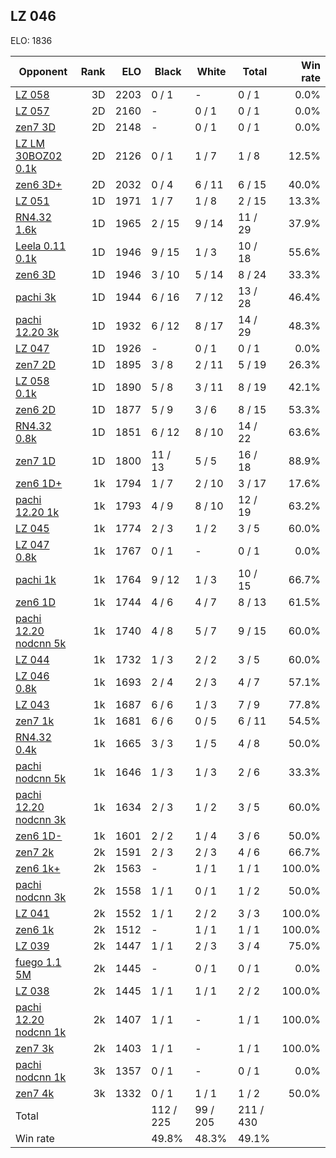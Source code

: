 ## LZ 046 ##

ELO: 1836

Opponent | Rank | ELO | Black | White | Total | Win rate
---------|-----:|----:|-------|-------|-------|-------:
[LZ 058](LZ%20058.md) | 3D | 2203 | 0 / 1 | - | 0 / 1 | 0.0%
[LZ 057](LZ%20057.md) | 2D | 2160 | - | 0 / 1 | 0 / 1 | 0.0%
[zen7 3D](zen7%203D.md) | 2D | 2148 | - | 0 / 1 | 0 / 1 | 0.0%
[LZ LM 30BOZ02 0.1k](LZ%20LM%2030BOZ02%200.1k.md) | 2D | 2126 | 0 / 1 | 1 / 7 | 1 / 8 | 12.5%
[zen6 3D+](zen6%203D+.md) | 2D | 2032 | 0 / 4 | 6 / 11 | 6 / 15 | 40.0%
[LZ 051](LZ%20051.md) | 1D | 1971 | 1 / 7 | 1 / 8 | 2 / 15 | 13.3%
[RN4.32 1.6k](RN4.32%201.6k.md) | 1D | 1965 | 2 / 15 | 9 / 14 | 11 / 29 | 37.9%
[Leela 0.11 0.1k](Leela%200.11%200.1k.md) | 1D | 1946 | 9 / 15 | 1 / 3 | 10 / 18 | 55.6%
[zen6 3D](zen6%203D.md) | 1D | 1946 | 3 / 10 | 5 / 14 | 8 / 24 | 33.3%
[pachi 3k](pachi%203k.md) | 1D | 1944 | 6 / 16 | 7 / 12 | 13 / 28 | 46.4%
[pachi 12.20 3k](pachi%2012.20%203k.md) | 1D | 1932 | 6 / 12 | 8 / 17 | 14 / 29 | 48.3%
[LZ 047](LZ%20047.md) | 1D | 1926 | - | 0 / 1 | 0 / 1 | 0.0%
[zen7 2D](zen7%202D.md) | 1D | 1895 | 3 / 8 | 2 / 11 | 5 / 19 | 26.3%
[LZ 058 0.1k](LZ%20058%200.1k.md) | 1D | 1890 | 5 / 8 | 3 / 11 | 8 / 19 | 42.1%
[zen6 2D](zen6%202D.md) | 1D | 1877 | 5 / 9 | 3 / 6 | 8 / 15 | 53.3%
[RN4.32 0.8k](RN4.32%200.8k.md) | 1D | 1851 | 6 / 12 | 8 / 10 | 14 / 22 | 63.6%
[zen7 1D](zen7%201D.md) | 1D | 1800 | 11 / 13 | 5 / 5 | 16 / 18 | 88.9%
[zen6 1D+](zen6%201D+.md) | 1k | 1794 | 1 / 7 | 2 / 10 | 3 / 17 | 17.6%
[pachi 12.20 1k](pachi%2012.20%201k.md) | 1k | 1793 | 4 / 9 | 8 / 10 | 12 / 19 | 63.2%
[LZ 045](LZ%20045.md) | 1k | 1774 | 2 / 3 | 1 / 2 | 3 / 5 | 60.0%
[LZ 047 0.8k](LZ%20047%200.8k.md) | 1k | 1767 | 0 / 1 | - | 0 / 1 | 0.0%
[pachi 1k](pachi%201k.md) | 1k | 1764 | 9 / 12 | 1 / 3 | 10 / 15 | 66.7%
[zen6 1D](zen6%201D.md) | 1k | 1744 | 4 / 6 | 4 / 7 | 8 / 13 | 61.5%
[pachi 12.20 nodcnn 5k](pachi%2012.20%20nodcnn%205k.md) | 1k | 1740 | 4 / 8 | 5 / 7 | 9 / 15 | 60.0%
[LZ 044](LZ%20044.md) | 1k | 1732 | 1 / 3 | 2 / 2 | 3 / 5 | 60.0%
[LZ 046 0.8k](LZ%20046%200.8k.md) | 1k | 1693 | 2 / 4 | 2 / 3 | 4 / 7 | 57.1%
[LZ 043](LZ%20043.md) | 1k | 1687 | 6 / 6 | 1 / 3 | 7 / 9 | 77.8%
[zen7 1k](zen7%201k.md) | 1k | 1681 | 6 / 6 | 0 / 5 | 6 / 11 | 54.5%
[RN4.32 0.4k](RN4.32%200.4k.md) | 1k | 1665 | 3 / 3 | 1 / 5 | 4 / 8 | 50.0%
[pachi nodcnn 5k](pachi%20nodcnn%205k.md) | 1k | 1646 | 1 / 3 | 1 / 3 | 2 / 6 | 33.3%
[pachi 12.20 nodcnn 3k](pachi%2012.20%20nodcnn%203k.md) | 1k | 1634 | 2 / 3 | 1 / 2 | 3 / 5 | 60.0%
[zen6 1D-](zen6%201D-.md) | 1k | 1601 | 2 / 2 | 1 / 4 | 3 / 6 | 50.0%
[zen7 2k](zen7%202k.md) | 2k | 1591 | 2 / 3 | 2 / 3 | 4 / 6 | 66.7%
[zen6 1k+](zen6%201k+.md) | 2k | 1563 | - | 1 / 1 | 1 / 1 | 100.0%
[pachi nodcnn 3k](pachi%20nodcnn%203k.md) | 2k | 1558 | 1 / 1 | 0 / 1 | 1 / 2 | 50.0%
[LZ 041](LZ%20041.md) | 2k | 1552 | 1 / 1 | 2 / 2 | 3 / 3 | 100.0%
[zen6 1k](zen6%201k.md) | 2k | 1512 | - | 1 / 1 | 1 / 1 | 100.0%
[LZ 039](LZ%20039.md) | 2k | 1447 | 1 / 1 | 2 / 3 | 3 / 4 | 75.0%
[fuego 1.1 5M](fuego%201.1%205M.md) | 2k | 1445 | - | 0 / 1 | 0 / 1 | 0.0%
[LZ 038](LZ%20038.md) | 2k | 1445 | 1 / 1 | 1 / 1 | 2 / 2 | 100.0%
[pachi 12.20 nodcnn 1k](pachi%2012.20%20nodcnn%201k.md) | 2k | 1407 | 1 / 1 | - | 1 / 1 | 100.0%
[zen7 3k](zen7%203k.md) | 2k | 1403 | 1 / 1 | - | 1 / 1 | 100.0%
[pachi nodcnn 1k](pachi%20nodcnn%201k.md) | 3k | 1357 | 0 / 1 | - | 0 / 1 | 0.0%
[zen7 4k](zen7%204k.md) | 3k | 1332 | 0 / 1 | 1 / 1 | 1 / 2 | 50.0%
Total | | | 112 / 225 | 99 / 205 | 211 / 430 | 
Win rate| | | 49.8% | 48.3% | 49.1% | 

